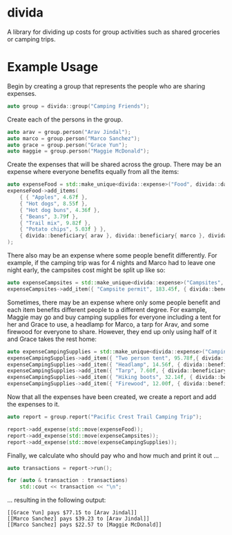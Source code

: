 divida
======

A library for dividing up costs for group activities such as shared groceries or camping trips.

Example Usage
=============

 Begin by creating a group that represents the people who are sharing expenses.
```cpp
auto group = divida::group("Camping Friends");
```

Create each of the persons in the group.
```cpp
auto arav = group.person("Arav Jindal");
auto marco = group.person("Marco Sanchez");
auto grace = group.person("Grace Yun");
auto maggie = group.person("Maggie McDonald");
```

Create the expenses that will be shared across the group. There may be an expense where everyone benefits equally from all the items: 
```cpp
auto expenseFood = std::make_unique<divida::expense>("Food", divida::date::create(12, 7, 2009), grace);
expenseFood->add_items(
    { { "Apples", 4.67f },
    { "Hot dogs", 8.55f },
    { "Hot dog buns", 4.36f },
    { "Beans", 3.79f },
    { "Trail mix", 9.82f },
    { "Potato chips", 5.03f } },
    { divida::beneficiary{ arav }, divida::beneficiary{ marco }, divida::beneficiary{ grace }, divida::beneficiary{ maggie } }
);
```

There also may be an expense where some people benefit differently. For example, if the camping trip was for 4 nights and Marco had to leave one night early, the campsites cost might be split up like so:
```cpp
auto expenseCampsites = std::make_unique<divida::expense>("Campsites", divida::date::create(13, 7, 2009), arav);
expenseCampsites->add_item({ "Campsite permit", 183.45f, { divida::beneficiary{ arav, 4.0f }, divida::beneficiary{ marco, 3.0f }, divida::beneficiary{ grace, 4.0f }, divida::beneficiary{ maggie, 4.0f } } });
```

Sometimes, there may be an expense where only some people benefit and each item benefits different people to a different degree. For example, Maggie may go and buy camping supplies for everyone including a tent for her and Grace to use, a headlamp for Marco, a tarp for Arav, and some firewood for everyone to share. However, they end up only using half of it and Grace takes the rest home:
```cpp
auto expenseCampingSupplies = std::make_unique<divida::expense>("Camping supplies", divida::date::create(10, 7, 2009), maggie);
expenseCampingSupplies->add_item({ "Two person tent", 95.78f,{ divida::beneficiary{ maggie }, divida::beneficiary{ grace } } });
expenseCampingSupplies->add_item({ "Headlamp", 14.56f, { divida::beneficiary{ marco } } });
expenseCampingSupplies->add_item({ "Tarp", 7.60f, { divida::beneficiary{ arav } } });
expenseCampingSupplies->add_item({ "Hiking boots", 32.14f, { divida::beneficiary{ maggie } } });
expenseCampingSupplies->add_item({ "Firewood", 12.00f, { divida::beneficiary{ arav }, divida::beneficiary{ marco }, divida::beneficiary{ grace, 5.0 }, divida::beneficiary{ maggie } } });
```

Now that all the expenses have been created, we create a report and add the expenses to it.
```cpp
auto report = group.report("Pacific Crest Trail Camping Trip");

report->add_expense(std::move(expenseFood));
report->add_expense(std::move(expenseCampsites));
report->add_expense(std::move(expenseCampingSupplies));
```

Finally, we calculate who should pay who and how much and print it out ...
```cpp
auto transactions = report->run();

for (auto & transaction : transactions)
    std::cout << transaction << "\n";
```

... resulting in the following output:
```
[[Grace Yun] pays $77.15 to [Arav Jindal]]
[[Marco Sanchez] pays $39.23 to [Arav Jindal]]
[[Marco Sanchez] pays $22.57 to [Maggie McDonald]]
```
